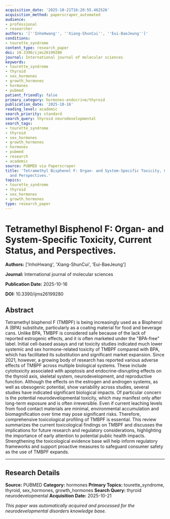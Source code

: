 ```yaml
---
acquisition_date: '2025-10-21T16:20:55.462526'
acquisition_method: paperscraper_automated
audience:
- professional
- researcher
authors: '[''InhoHwang'', ''Xiang-ShunCui'', ''Eui-BaeJeung'']'
conditions:
- tourette_syndrome
content_type: research_paper
doi: 10.3390/ijms26199280
journal: International journal of molecular sciences
keywords:
- tourette_syndrome
- thyroid
- sex_hormones
- growth_hormones
- hormones
- pubmed
patient_friendly: false
primary_category: hormones-endocrine/thyroid
publication_date: '2025-10-16'
reading_level: academic
search_priority: standard
search_query: thyroid neurodevelopmental
search_tags:
- tourette_syndrome
- thyroid
- sex_hormones
- growth_hormones
- hormones
- pubmed
- research
- academic
source: PUBMED via Paperscraper
title: 'Tetramethyl Bisphenol F: Organ- and System-Specific Toxicity, Current Status,
  and Perspectives.'
topics:
- tourette_syndrome
- thyroid
- sex_hormones
- growth_hormones
type: research_paper
---
```


# Tetramethyl Bisphenol F: Organ- and System-Specific Toxicity, Current Status, and Perspectives.

**Authors:** ['InhoHwang', 'Xiang-ShunCui', 'Eui-BaeJeung']

**Journal:** International journal of molecular sciences

**Publication Date:** 2025-10-16

**DOI:** 10.3390/ijms26199280

## Abstract

Tetramethyl bisphenol F (TMBPF) is being increasingly used as a Bisphenol A (BPA) substitute, particularly as a coating material for food and beverage cans. Unlike BPA, TMBPF is considered safe because of the lack of reported estrogenic effects, and it is often marketed under the "BPA-free" label. Initial cell-based assays and rat toxicity studies indicated much lower systemic and sex hormone-related toxicity of TMBPF compared with BPA, which has facilitated its substitution and significant market expansion. Since 2021, however, a growing body of research has reported various adverse effects of TMBPF across multiple biological systems. These include cytotoxicity associated with apoptosis and endocrine-disrupting effects on the thyroid axis, skeletal system, neurodevelopment, and reproductive function. Although the effects on the estrogen and androgen systems, as well as obesogenic potential, show variability across studies, several studies have indicated significant biological impacts. Of particular concern is the potential neurodevelopmental toxicity, which may manifest only after long-term exposure and is often irreversible. Even if current leaching levels from food contact materials are minimal, environmental accumulation and biomagnification over time may pose significant risks. Therefore, comprehensive toxicological profiling of TMBPF is essential. This review summarizes the current toxicological findings on TMBPF and discusses the implications for future research and regulatory considerations, highlighting the importance of early attention to potential public health impacts. Strengthening the toxicological evidence base will help inform regulatory frameworks and support proactive measures to safeguard consumer safety as the use of TMBPF expands.

---

## Research Details

**Source:** PUBMED
**Category:** hormones
**Primary Topics:** tourette_syndrome, thyroid, sex_hormones, growth_hormones
**Search Query:** thyroid neurodevelopmental
**Acquisition Date:** 2025-10-21

*This paper was automatically acquired and processed for the neurodevelopmental disorders knowledge base.*
